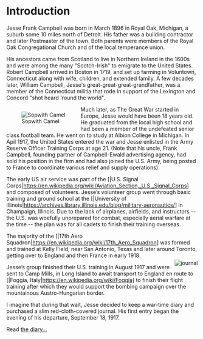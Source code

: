 <h1> Introduction </h1>
Jesse Frank Campbell was born in March 1896 in Royal Oak, Michigan, a suburb some 10 miles north of Detroit. His father was a building contractor and later Postmaster of the town. Both parents were members of the Royal Oak Congregational Church and of the local temperance union.

His ancestors came from Scotland to live in Northern Ireland in the 1600s and were among the many "Scotch-Irish" to emigrate to the United States. Robert Campbell arrived in Boston in 1719, and set up farming in Voluntown, Connecticut along with wife, children, and extended family. A few decades later, William Campbell, Jesse's great-great-great-grandfather, was a member of the Connecticut militia that rode in support of the Lexington and Concord "shot heard 'round the world".

<figure style="float: left;"> <img src="https://lh3.googleusercontent.com/w8ovUEg1q6F5GqarL8YtVrsoQUgHkHHXlBWYWND_Bawt1CFAq5fIqNIcRdnLSbH9bnWug4IS-pqhdUpeYi0mfHAs1Y5dOPaqpSE7y69tTbzJnrkh5gURnCXdziNOLjkXjTxCWosBo30nhz8UwLdrULiVouMTKZLriXgvp0zI2YjZ76KyU5NI7Fs3cb_pmj6EwWLiHI_y0szs7eppDbIDm7VpgOhkJ7F-AUwT0tJYhLT7pFDobpQp4v5WZP9qNj7n5UgmPLXpo6pfGRqeJFwzNcLK0YzD0hBW_6iAYVd7KlMDBoK1t1VLV74UMRV6s3J1-dtDwMfjAa-l6MtPoHxjAtDeSSwHAdScNa1AyT6FNohl2UFWbK1rc24lE9C3qBaAsu7NeWqtOeRKk2qDJD32sYF6iljMU6dFleYSd9PGXG9j3qRGOmlKbWLX6K_UPgV2M0yNAern3S6hCymfp_NhXkxDAaM8Fv47yLa1yPfvugUZ8D6ASLsw7Sjh_tWPNeMiZVpexu7vG5z5cgthM_vUo0ll81MPef3DsjBBPKO-lZmBGwD5kSN-51pxp1-PyKYBvvglVTCGCGrx3fee65cWCvaPUBuYupSJu1JFWFE2B60=w200-h136" alt="Sopwith Camel"> <figcaption> Sopwith Camel </figcaption> </figure> Much later, as The Great War started in Europe, Jesse would have been 18 years old. He graduated from the local high school and had been a member of the undefeated senior class football team. He went on to study at Albion College in Michigan. In Apil 1917, the United States entered the war and Jesse enlisted in the Army Reserve Officer Training Corps at age 21. (Note that his uncle, Frank Campbell, founding partner of Campbell-Ewald advertising agency, had sold his position in the firm and had also joined the U.S. Army, being posted to France to coordinate various relief and supply operations).

 The early US air service was part of the [|U.S. Signal Corps|https://en.wikipedia.org/wiki/Aviation_Section,_U.S._Signal_Corps] and composed of volunteers. Jesse’s volunteer group went through basic training and ground school at the [|University of Illinois|https://archives.library.illinois.edu/blog/military-aeronautics/] in Champaign, Illinois. Due to the lack of airplanes, airfields, and instructors -- the U.S. was woefully unprepared for combat, especially aerial warfare at the time -- the plan was for all cadets to finish their training overseas.

The majority of the [|17th Aero Squadron|https://en.wikipedia.org/wiki/17th_Aero_Squadron] was formed and trained at Kelly Field, near San Antonio, Texas and later around Toronto, getting over to England and then France in early 1918. <img src="https://lh3.googleusercontent.com/HP4pzAnHC7wSeMbQxCWn0iKGwI5iqxJKiYcnMnIWFXSdIf82yQeUUf6_zK2TVqXgsKZaByLxEoqNy2W7v-MXkk1MhYQBGIVkroEKdQVUVVNS41Hpx_ZSIL4RZJP0xRlLFBpKz2P6xnb17hhuvDvpWLgk0GLc9BbphYUZ5U3e6wNeutXiZPb06DTMQcAqHnTPV2epL9oSVTCljI0ywEb_nJ9dxDgpr_o6ivIdiTUYGschpaoCLhznUaiw_w4SDIU6UdxuCgzPn-8ENOP-SZLFvE7GmfQX3go0ScOFfTUk8m_TNPzpgs-CAOE6idTguGRe6cLBpOzIh04wcvTLTHUhdgywOmC8GlkZWHREh3FCG5n8Bdn6vAX7jmJtlVWq6MnRbiMxYy0YOiKSA2BMA64gI5UfqvtwIcxcWmpzEMMynQmjCU3JTDjvGoo4RE_9JHHZBog07kR29M-jzwKulKeuPTyS66wfkD6DtlN_sVDvKtT6kNVSOqyjwHyJdffEfPPbImCzPmGmzKdwzY2LSwimVwhWyC3FkITFq2scci68yOKZnUW-r0Us8VbLWhoi8b32jwE_FKsTFioGeUVQ_ojfXpzcTlgMHV6hg9EeOphhyig=w100-h156" alt="journal" style="float: right; padding-left: 10px; margin-top: 20px;">

Jesse’s group finished their U.S. training in August 1917 and were sent to Camp Mills, in Long Island to await transport to England en route to [|Foggia, Italy|https://en.wikipedia.org/wiki/Foggia] to finish their flight training after which they would support the bombing campaign over the mountainous Austro-Hungarian border.

I imagine that during that wait, Jesse decided to keep a war-time diary and purchased a slim red-cloth-covered journal. His first entry began the evening of his departure, September 18, 1917.

Read <a href="#Diary"> the diary...</a>
